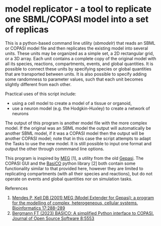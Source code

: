 # model replicator - a tool to replicate one SBML/COPASI model into a set of replicas

This is a python-based command line utility (*sbmodelr*) that reads an SBML or COPASI model file and then replicates the existing model into several units. These units may be organized as a simple set, a 2D rectangular grid, or a 3D array. Each unit contains a complete copy of the original model with all its species, reactions, compartments, events, and global quantities. It is possible to connect these units by specifying species or global quantities that are transported between units. It is also possible to specify adding some randomness to parameter values, such that each unit becomes slightly different from each other.

Practical uses of this script include:
 - using a cell model to create a model of a tissue or organoid, 
 - use a neuron model (e.g. the Hodgkin-Huxley) to create a network of neurons

The output of this program is another model file with the more complex model. If the original was an SBML model the output will automatically be another SBML model, if it was a COPASI model then the output will be another COPASI model; note that in this case the script attempts to adapt the Tasks to use the new model. It is still possible to input one format and output the other through commmand line options.

This program is inspired by [MEG](http://www.gepasi.org/meg.html) [1], a utility from the old [Gepasi](http://www.gepasi.org). The COPASI GUI and the [BasiCO](https://github.com/copasi/basico) python library [2] both contain some functionality similar to that provided here, however they are limited to replicating compartments (with all their species and reactions), but do not operate on events and global quantities nor on simulation tasks.

References
 1. [Mendes P, Kell DB (2001) MEG (Model Extender for Gepasi): a program for the modelling of complex, heterogeneous, cellular systems. Bioinformatics 17:288–289](https://doi.org/10.1093/bioinformatics/17.3.288)
 2. [Bergmann FT (2023) BASICO: A simplified Python interface to COPASI. Journal of Open Source Software 8:5553](https://doi.org/10.21105/joss.05553)


